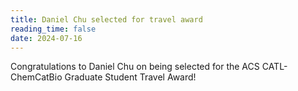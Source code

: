 ```yaml
---
title: Daniel Chu selected for travel award 
reading_time: false
date: 2024-07-16
---
```

Congratulations to Daniel Chu on being selected for the ACS CATL-ChemCatBio Graduate Student Travel Award!

<!--more-->
